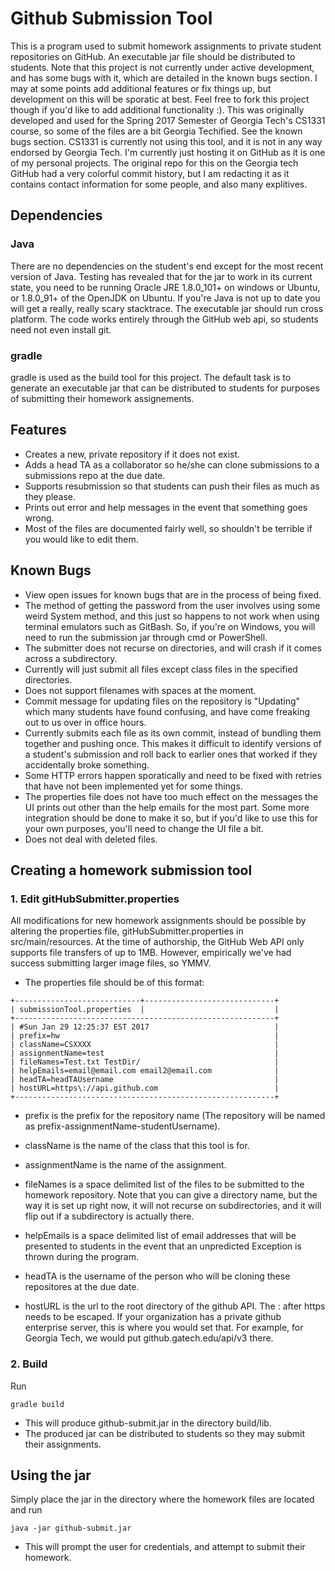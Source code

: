 # Github Submission Tool
This is a program used to submit homework assignments to private student
repositories on GitHub. An executable jar file should be distributed to
students. Note that this project is not currently under active development, and
has some bugs with it, which are detailed in the known bugs section. I may at
some points add additional features or fix things up, but development on this
will be sporatic at best. Feel free to fork this project though if you'd like
to add additional functionality :). This was originally developed and used for
the Spring 2017 Semester of Georgia Tech's CS1331 course, so some of the files
are a bit Georgia Techified. See the known bugs section. CS1331 is currently
not using this tool, and it is not in any way endorsed by Georgia Tech.
I'm currently just hosting it on GitHub as it is one of my personal projects.
The original repo for this on the Georgia tech GitHub had a very colorful
commit history, but I am redacting it as it contains contact information for
some people, and also many explitives.

## Dependencies

### Java
There are no dependencies on the student's end except for the most recent
version of Java. Testing has revealed that for the jar to work in its current
state, you need to be running Oracle JRE 1.8.0\_101+ on windows or Ubuntu, or
1.8.0\_91+ of the OpenJDK on Ubuntu. If you're Java is not up to date you will
get a really, really scary stacktrace. The executable jar should run cross
platform. The code works entirely through the GitHub web api, so students need
not even install git.

### gradle
gradle is used as the build tool for this project. The default task is to
generate an executable jar that can be distributed to students for purposes of
submitting their homework assignements.

## Features
* Creates a new, private repository if it does not exist.
* Adds a head TA as a collaborator so he/she can clone submissions to a
submissions repo at the due date.
* Supports resubmission so that students can push their files as much as they
please.
* Prints out error and help messages in the event that something goes wrong.
* Most of the files are documented fairly well, so shouldn't be terrible if you
would like to edit them.

## Known Bugs
* View open issues for known bugs that are in the process of being fixed.
* The method of getting the password from the user involves using some weird
System method, and this just so happens to not work when using terminal
emulators such as GitBash. So, if you're on Windows, you will need to run the
submission jar through cmd or PowerShell.
* The submitter does not recurse on directories, and will crash if it comes
across a subdirectory.
* Currently will just submit all files except class files in the specified
directories.
* Does not support filenames with spaces at the moment.
* Commit message for updating files on the repository is "Updating" which many
students have found confusing, and have come freaking out to us over in office
hours.
* Currently submits each file as its own commit, instead of bundling them
together and pushing once. This makes it difficult to identify versions of a
student's submission and roll back to earlier ones that worked if they
accidentally broke something.
* Some HTTP errors happen sporatically and need to be fixed with retries that
have not been implemented yet for some things.
* The properties file does not have too much effect on the messages the UI
prints out other than the help emails for the most part. Some more integration
should be done to make it so, but if you'd like to use this for your own
purposes, you'll need to change the UI file a bit.
* Does not deal with deleted files.

## Creating a homework submission tool

### 1. Edit gitHubSubmitter.properties
All modifications for new homework assignments should be possible by altering
the properties file, gitHubSubmitter.properties in src/main/resources. At the
time of authorship, the GitHub Web API only supports file transfers of up to
1MB. However, empirically we've had success submitting larger image files, so
YMMV.

* The properties file should be of this format:

```
+----------------------------+-----------------------------+
| submissionTool.properties  |                             |
+----------------------------------------------------------+
| #Sun Jan 29 12:25:37 EST 2017                            |
| prefix=hw                                                |
| className=CSXXXX                                         |
| assignmentName=test                                      |
| fileNames=Test.txt TestDir/                              |
| helpEmails=email@email.com email2@email.com              |
| headTA=headTAUsername                                    |
| hostURL=https\://api.github.com                          |
+----------------------------------------------------------+
```

* prefix is the prefix for the repository name (The repository will be named as
prefix-assignmentName-studentUsername).

* className is the name of the class that this tool is for.

* assignmentName is the name of the assignment.

* fileNames is a space delimited list of the files to be submitted to the
homework repository. Note that you can give a directory name, but the way it
is set up right now, it will not recurse on subdirectories, and it will flip
out if a subdirectory is actually there.

* helpEmails is a space delimited list of email addresses that will be
presented to students in the event that an unpredicted Exception is thrown
during the program.

* headTA is the username of the person who will be cloning these
repositores at the due date.

* hostURL is the url to the root directory of the github API. The : after https
needs to be escaped. If your organization has a private github enterprise
server, this is where you would set that. For example, for Georgia Tech, we
would put github.gatech.edu/api/v3 there.

### 2. Build
Run
```
gradle build
```

* This will produce github-submit.jar in the directory build/lib.
* The produced jar can be distributed to students so they may submit their
assignments.

## Using the jar
Simply place the jar in the directory where the homework files are located and
run

```
java -jar github-submit.jar
```

* This will prompt the user for credentials, and attempt to submit their
homework.
